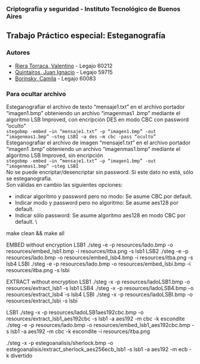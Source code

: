 ### Criptografía y seguridad - Instituto Tecnológico de Buenos Aires

## Trabajo Práctico especial: Esteganografía

### Autores

- [Riera Torraca, Valentino](https://github.com/vriera) - Legajo 60212
- [Quintairos, Juan Ignacio](https://github.com/juaniq99) - Legajo 59715
- [Borinsky, Camila](https://github.com/camilaborinsky) - Legajo 60083

### Para ocultar archivo

Esteganografiar el archivo de texto “mensaje1.txt” en el archivo portador “imagen1.bmp”
obteniendo un archivo “imagenmas1 .bmp” mediante el algoritmo LSB Improved, con encripción DES en
modo CBC con password “oculto” \
`stegobmp -embed –in “mensaje1.txt” –p “imagen1.bmp” -out “imagenmas1.bmp” –steg LSBI –a des –m cbc -pass “oculto”`\
Esteganografiar el archivo de imagen “mensaje1.txt” en el archivo portador “imagen1 .bmp”
obteniendo un archivo “imagenmas1.bmp” mediante el algoritmo LSB Improved, sin encripción\
`stegobmp -embed –in “mensaje1.txt” –p “imagen1.bmp” -out “imagenmas1.bmp” –steg LSBI` \
No se puede encriptar/desencriptar sin password. Si este dato no está, sólo se esteganografia. \
Son válidas en cambio las siguientes opciones:

- indicar algoritmo y password pero no modo: Se asume CBC por default.
- Indicar modo y password pero no algoritmo: Se asume aes128 por default.
- Indicar sólo password: Se asume algoritmo aes128 en modo CBC por default. \

make clean && make all

EMBED without encryption
LSB1
./steg -e -p resources/lado.bmp -o resources/embed_lsb1.bmp -i resources/itba.png -s lsb1
LSB2
./steg -e -p resources/lado.bmp -o resources/embed_lsb4.bmp -i resources/itba.png -s lsb4
LSBI
./steg -e -p resources/lado.bmp -o resources/embed_lsbi.bmp -i resources/itba.png -s lsbi

EXTRACT without encryption
LSB1
./steg -x -p resources/ladoLSB1.bmp -o resources/extract_lsb1 -s lsb1
LSB4
./steg -x -p resources/ladoLSB4.bmp -o resources/extract_lsb4 -s lsb4
LSBI
./steg -x -p resources/ladoLSBI.bmp -o resources/extract_lsbi -s lsbi

LSB1
./steg -x -p resources/ladoLSB1aes192cbc.bmp -o resources/extract_lsb1_aes192cbc -s lsb1 -a aes192 -m cbc -k escondite
./steg -e -p resources/lado.bmp -o resources/embed_lsb1_aes192cbc.bmp -s lsb1 -a aes192 -m cbc -k escondite -i resources/itba.png

./steg -x -p estegoanalisis/sherlock.bmp -o estegoanalisis/extract_sherlock_aes256ecb_lsb1 -s lsb1 -a aes192 -m ecb -k divertido
